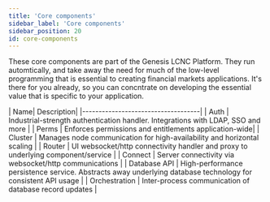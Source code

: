 ```yaml
---
title: 'Core components'
sidebar_label: 'Core components'
sidebar_position: 20
id: core-components
---
```


These core components are part of the Genesis LCNC Platform. They run automtically, and take away the need for much of the low-level programming that is essential to creating financial markets applications. It's there for you already, so you can concntrate on developing the essential value that is specific to your application.

| Name| Description|
|------------------------------------|
| Auth            | Industrial-strength authentication handler. Integrations with LDAP, SSO and more        |
| Perms                    | Enforces permissions and entitlements application-wide|
| Cluster                             |  Manages node communication for high-availability and horizontal scaling         |
| Router                               | UI websocket/http connectivity handler and proxy to underlying component/service            | 
| Connect                           | Server connectivity via websocket/http communications            |
| Database API                               | High-performance persistence service. Abstracts away underlying database technology for consistent API usage          | 
| Orchestration | Inter-process communication of database record updates           | 


